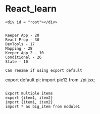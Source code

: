 # React_learn

```
<div id = "root"></div>


Keeper App - 20
React Prop - 30
DevTools - 17
Mapping - 28
Keeper App 2 - 10
Conditional - 26
State - 10

Can rename if using export default
```
export default pi;
import pie12 from ./pi.jsx;
```

Export multiple items
export {item1, item2} 
import {item1, item2}
import * as big_item from module1
